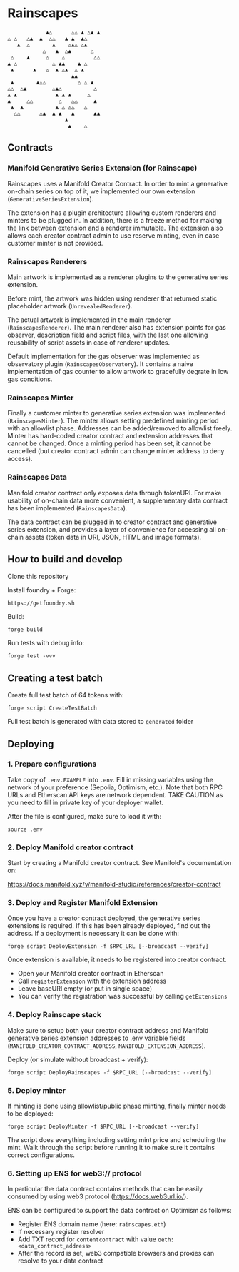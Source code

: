 # Rainscapes

                ▲△      △△ ▲ △▲ ▲    
    △ △   △▲  ▲  △△   ▲ ▲  ▲△        
       ▲  △       ▲    △▲△ △▲        
               △   ▲  △▲      △      
     △    ▲     △    △         △△    
    ▲ △           △ ▲▲    ▲ △        
     ▲      ▲   △  ▲ △▲  △ ▲         
                        ▲▲           
     ▲       ▲△△          △ △ ▲      
    △△  △▲        △▲△          △     
    ▲ ▲            ▲ ▲ ▲     △       
    ▲     △△        △   △△     ▲     
     ▲  ▲          ▲ △ △△   △        
      △△      △▲  ▲ ▲   ▲      ▲▲    
                      ▲              
                       ▲    △        

## Contracts

### Manifold Generative Series Extension (for Rainscape)

Rainscapes uses a Manifold Creator Contract. In order to mint a generative
on-chain series on top of it, we implemented our own extension (`GenerativeSeriesExtension`).

The extension has a plugin architecture allowing custom renderers and
minters to be plugged in. In addition, there is a freeze method for
making the link between extension and a renderer immutable. The extension
also allows each creator contract admin to use reserve minting, even
in case customer minter is not provided.

### Rainscapes Renderers

Main artwork is implemented as a renderer plugins to the generative series
extension.

Before mint, the artwork was hidden using renderer that returned static
placeholder artwork (`UnrevealedRenderer`).

The actual artwork is implemented in the main renderer (`RainscapesRenderer`).
The main renderer also has extension points for gas observer, description field
and script files, with the last one allowing reusability of script assets in case of renderer updates.

Default implementation for the gas observer was implemented as observatory
plugin (`RainscapesObservatory`). It contains a naive implementation of gas
counter to allow artwork to gracefully degrate in low gas conditions.

### Rainscapes Minter

Finally a customer minter to generative series extension was implemented
(`RainscapesMinter`). The minter allows setting predefined minting period with
an allowlist phase. Addresses can be added/removed to allowlist freely.
Minter has hard-coded creator contract and extension addresses that cannot be
changed. Once a minting period has been set, it cannot be cancelled
(but creator contract admin can change minter address to deny access).

### Rainscapes Data

Manifold creator contract only exposes data through tokenURI. For make 
usability of on-chain data more convenient, a supplementary data contract
has been implemented (`RainscapesData`).

The data contract can be plugged in to creator contract and generative
series extension, and provides a layer of convenience for accessing all
on-chain assets (token data in URI, JSON, HTML and image formats).

## How to build and develop

Clone this repository

Install foundry + Forge:

    https://getfoundry.sh

Build:

    forge build

Run tests with debug info:

    forge test -vvv

## Creating a test batch

Create full test batch of 64 tokens with:

    forge script CreateTestBatch

Full test batch is generated with data stored to `generated` folder

## Deploying

### 1. Prepare configurations

Take copy of `.env.EXAMPLE` into `.env`. Fill in missing variables
using the network of your preference (Sepolia, Optimism, etc.). Note
that both RPC URLs and Etherscan API keys are network dependent.
TAKE CAUTION as you need to fill in private key of your deployer wallet.

After the file is configured, make sure to load it with:

    source .env

### 2. Deploy Manifold creator contract

Start by creating a Manifold creator contract. See Manifold's documentation
on:

https://docs.manifold.xyz/v/manifold-studio/references/creator-contract

### 3. Deploy and Register Manifold Extension

Once you have a creator contract deployed, the generative series extensions
is required. If this has been already deployed, find out the address. If
a deployment is necessary it can be done with:

    forge script DeployExtension -f $RPC_URL [--broadcast --verify]

Once extension is available, it needs to be registered into creator contract.
- Open your Manifold creator contract in Etherscan
- Call `registerExtension` with the extension address
- Leave baseURI empty (or put in single space)
- You can verify the registration was successful by calling `getExtensions`

### 4. Deploy Rainscape stack

Make sure to setup both your creator contract address and Manifold
generative series extension addresses to .env variable fields 
(`MANIFOLD_CREATOR_CONTRACT_ADDRESS`, `MANIFOLD_EXTENSION_ADDRESS`).

Deploy (or simulate without broadcast + verify):

    forge script DeployRainscapes -f $RPC_URL [--broadcast --verify]

### 5. Deploy minter

If minting is done using allowlist/public phase minting, finally
minter needs to be deployed:

    forge script DeployMinter -f $RPC_URL [--broadcast --verify]

The script does everything including setting mint price and scheduling
the mint. Walk through the script before running it to make sure it contains
correct configurations.

### 6. Setting up ENS for web3:// protocol

In particular the data contract contains methods that can be easily consumed by
using web3 protocol (https://docs.web3url.io/).

ENS can be configured to support the data contract on Optimism as follows:

- Register ENS domain name (here: `rainscapes.eth`)
- If necessary register resolver
- Add TXT record for `contentcontract` with value `oeth:<data_contract_address>`
- After the record is set, web3 compatible browsers and proxies can resolve to your data contract
